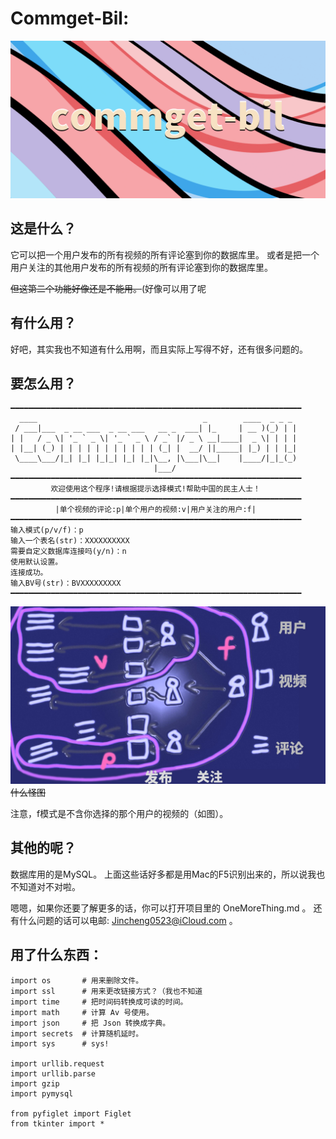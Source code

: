 # Commget-Bil:

![Image_Commget-Bil](assets/github_commget-bil_logo.png)

## 这是什么？

它可以把一个用户发布的所有视频的所有评论塞到你的数据库里。 
或者是把一个用户关注的其他用户发布的所有视频的所有评论塞到你的数据库里。

~~但这第二个功能好像还是不能用。~~(好像可以用了呢


## 有什么用？

好吧，其实我也不知道有什么用啊，而且实际上写得不好，还有很多问题的。


## 要怎么用？

    ━━━━━━━━━━━━━━━━━━━━━━━━━━━━━━━━━━━━━━━━━━━━━━━━━━━━━━━━━━━━━━━━━
      ____                                     _        ____  _ _ _ 
     / ___|___  _ __ ___  _ __ ___   __ _  ___| |_     | __ )(_) | |
    | |   / _ \| '_ ` _ \| '_ ` _ \ / _` |/ _ \ __|____|  _ \| | | |
    | |__| (_) | | | | | | | | | | | (_| |  __/ ||_____| |_) | | |_|
     \____\___/|_| |_| |_|_| |_| |_|\__, |\___|\__|    |____/|_|_(_)
                                    |___/                           
    ━━━━━━━━━━━━━━━━━━━━━━━━━━━━━━━━━━━━━━━━━━━━━━━━━━━━━━━━━━━━━━━━━
             欢迎使用这个程序!请根据提示选择模式!帮助中国的民主人士！         
    ━━━━━━━━━━━━━━━━━━━━━━━━━━━━━━━━━━━━━━━━━━━━━━━━━━━━━━━━━━━━━━━━━
              |单个视频的评论:p|单个用户的视频:v|用户关注的用户:f|          
    ━━━━━━━━━━━━━━━━━━━━━━━━━━━━━━━━━━━━━━━━━━━━━━━━━━━━━━━━━━━━━━━━━
    输入模式(p/v/f)：p
    输入一个表名(str)：XXXXXXXXXX
    需要自定义数据库连接吗(y/n)：n
    使用默认设置。
    连接成功。
    输入BV号(str)：BVXXXXXXXXX
    ━━━━━━━━━━━━━━━━━━━━━━━━━━━━━━━━━━━━━━━━━━━━━━━━━━━━━━━━━━━━━━━━━

![Image_Commget-Bil](assets/github_commget-bil_sim.jpg)
~~什么怪图~~

注意，f模式是不含你选择的那个用户的视频的（如图）。


## 其他的呢？

数据库用的是MySQL。
上面这些话好多都是用Mac的F5识别出来的，所以说我也不知道对不对啦。

嗯嗯，如果你还要了解更多的话，你可以打开项目里的 OneMoreThing.md 。
还有什么问题的话可以电邮: Jincheng0523@iCloud.com 。 


## 用了什么东西：

    import os       # 用来删除文件。
    import ssl      # 用来更改链接方式？（我也不知道
    import time     # 把时间码转换成可读的时间。
    import math     # 计算 Av 号使用。
    import json     # 把 Json 转换成字典。
    import secrets  # 计算随机延时。
    import sys      # sys!

    import urllib.request   
    import urllib.parse
    import gzip
    import pymysql

    from pyfiglet import Figlet
    from tkinter import *

[comment]: <> (## [OneMoreThing]&#40;OneMoreThing.md':include'&#41;)

[comment]: <> (## [Sample]&#40;Sample.md':include'&#41;)